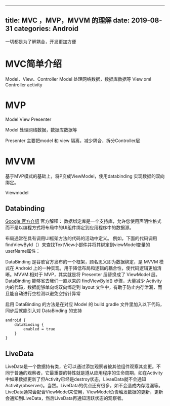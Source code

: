 
---
title: MVC ，MVP，MVVM 的理解
date: 2019-08-31
categories: Android
---

一切都是为了解耦合，开发更加方便

# MVC简单介绍

Model、View、Controller 
Model 处理网络数据，数据库数据等
View xml
Controller activity

# MVP

Model View Presenter

Model 处理网络数据，数据库数据等

Presenter 主要把model 和 view 隔离，减少耦合，拆分Controller层

# MVVM
基于MVP模式的基础上，将P变成ViewModel，使用databinding 实现数据的双向绑定。

Viewmodel
## Databinding 
[Google 官方介绍](https://developer.android.com/topic/libraries/data-binding)
官方解释：
数据绑定库是一个支持库，允许您使用声明性格式而不是以编程方式将布局中的UI组件绑定到应用程序中的数据源。

布局通常在具有调用UI框架方法的代码的活动中定义。 例如，下面的代码调用findViewById（）来查找TextView小部件并将其绑定到viewModel变量的userName属性：

DataBinding 是谷歌官方发布的一个框架，顾名思义即为数据绑定，是 MVVM 模式在 Android 上的一种实现，用于降低布局和逻辑的耦合性，使代码逻辑更加清晰。MVVM 相对于 MVP，其实就是将 Presenter 层替换成了 ViewModel 层。DataBinding 能够省去我们一直以来的 findViewById() 步骤，大量减少 Activity 内的代码，数据能够单向或双向绑定到 layout 文件中，有助于防止内存泄漏，而且能自动进行空检测以避免空指针异常

启用 DataBinding 的方法是在对应 Model 的 build.gradle 文件里加入以下代码，同步后就能引入对 DataBinding 的支持

```
android {
    dataBinding {
        enabled = true
    }
}
```

## LiveData

LiveData是一个数据持有类，它可以通过添加观察者被其他组件观察其变更。不同于普通的观察者，它最重要的特性就是遵从应用程序的生命周期，如在Activity中如果数据更新了但Activity已经是destroy状态，LivaeData就不会通知Activity(observer)。当然。LiveData的优点还有很多，如不会造成内存泄漏等。
LiveData通常会配合ViewModel来使用，ViewModel负责触发数据的更新，更新会通知到LiveData，然后LiveData再通知活跃状态的观察者。
